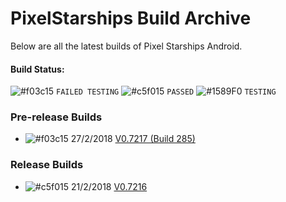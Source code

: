 # PixelStarships Build Archive

Below are all the latest builds of Pixel Starships Android.

#### Build Status:
![#f03c15](https://placehold.it/15/f03c15/000000?text=+) `FAILED TESTING`
![#c5f015](https://placehold.it/15/c5f015/000000?text=+) `PASSED`
![#1589F0](https://placehold.it/15/1589F0/000000?text=+) `TESTING`

### Pre-release Builds
- ![#f03c15](https://placehold.it/15/f03c15/000000?text=+) 27/2/2018 [V0.7217 (Build 285)](https://github.com/savysoda/PSAndroidBuildArchive/releases/download/0.7217/PSAndroidProd-0_7217_285.apk)

### Release Builds
- ![#c5f015](https://placehold.it/15/c5f015/000000?text=+) 21/2/2018 [V0.7216](https://github.com/savysoda/PSAndroidBuildArchive/releases/download/0.7216/PSAndroidProd-0_7216.apk)
